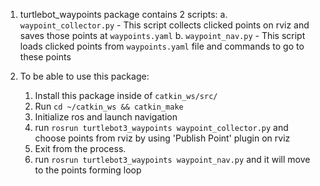 1. turtlebot_waypoints package contains 2 scripts:
    a. `waypoint_collector.py` - This script collects clicked points on rviz and saves those points at `waypoints.yaml`
    b. `waypoint_nav.py` - This script loads clicked points from `waypoints.yaml` file and commands to go to these points 

2. To be able to use this package:
    1. Install this package inside of `catkin_ws/src/`
    2. Run `cd ~/catkin_ws && catkin_make` 
    3. Initialize ros and launch navigation
    4. run `rosrun turtlebot3_waypoints waypoint_collector.py` and choose points from rviz by using 'Publish Point' plugin on rviz
    5. Exit from the process.
    6. run `rosrun turtlebot3_waypoints waypoint_nav.py` and it will move to the points forming loop
